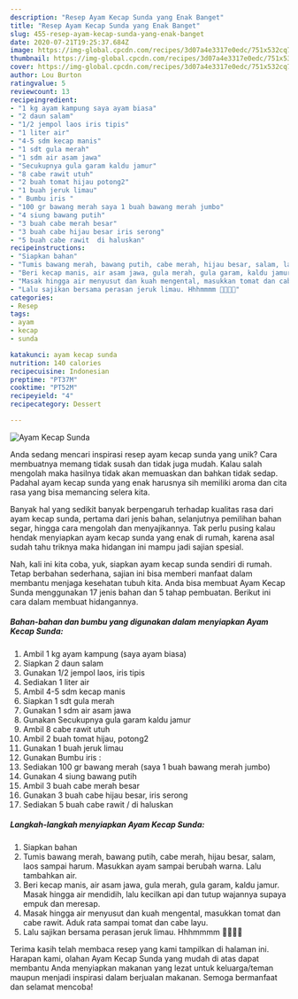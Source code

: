 ```yaml
---
description: "Resep Ayam Kecap Sunda yang Enak Banget"
title: "Resep Ayam Kecap Sunda yang Enak Banget"
slug: 455-resep-ayam-kecap-sunda-yang-enak-banget
date: 2020-07-21T19:25:37.684Z
image: https://img-global.cpcdn.com/recipes/3d07a4e3317e0edc/751x532cq70/ayam-kecap-sunda-foto-resep-utama.jpg
thumbnail: https://img-global.cpcdn.com/recipes/3d07a4e3317e0edc/751x532cq70/ayam-kecap-sunda-foto-resep-utama.jpg
cover: https://img-global.cpcdn.com/recipes/3d07a4e3317e0edc/751x532cq70/ayam-kecap-sunda-foto-resep-utama.jpg
author: Lou Burton
ratingvalue: 5
reviewcount: 13
recipeingredient:
- "1 kg ayam kampung saya ayam biasa"
- "2 daun salam"
- "1/2 jempol laos iris tipis"
- "1 liter air"
- "4-5 sdm kecap manis"
- "1 sdt gula merah"
- "1 sdm air asam jawa"
- "Secukupnya gula garam kaldu jamur"
- "8 cabe rawit utuh"
- "2 buah tomat hijau potong2"
- "1 buah jeruk limau"
- " Bumbu iris "
- "100 gr bawang merah saya 1 buah bawang merah jumbo"
- "4 siung bawang putih"
- "3 buah cabe merah besar"
- "3 buah cabe hijau besar iris serong"
- "5 buah cabe rawit  di haluskan"
recipeinstructions:
- "Siapkan bahan"
- "Tumis bawang merah, bawang putih, cabe merah, hijau besar, salam, laos sampai harum. Masukkan ayam sampai berubah warna. Lalu tambahkan air."
- "Beri kecap manis, air asam jawa, gula merah, gula garam, kaldu jamur. Masak hingga air mendidih, lalu kecilkan api dan tutup wajannya supaya empuk dan meresap."
- "Masak hingga air menyusut dan kuah mengental, masukkan tomat dan cabe rawit. Aduk rata sampai tomat dan cabe layu."
- "Lalu sajikan bersama perasan jeruk limau. Hhhmmmm 🤤🤤🤤🤤"
categories:
- Resep
tags:
- ayam
- kecap
- sunda

katakunci: ayam kecap sunda 
nutrition: 140 calories
recipecuisine: Indonesian
preptime: "PT37M"
cooktime: "PT52M"
recipeyield: "4"
recipecategory: Dessert

---
```



![Ayam Kecap Sunda](https://img-global.cpcdn.com/recipes/3d07a4e3317e0edc/751x532cq70/ayam-kecap-sunda-foto-resep-utama.jpg)

Anda sedang mencari inspirasi resep ayam kecap sunda yang unik? Cara membuatnya memang tidak susah dan tidak juga mudah. Kalau salah mengolah maka hasilnya tidak akan memuaskan dan bahkan tidak sedap. Padahal ayam kecap sunda yang enak harusnya sih memiliki aroma dan cita rasa yang bisa memancing selera kita.

Banyak hal yang sedikit banyak berpengaruh terhadap kualitas rasa dari ayam kecap sunda, pertama dari jenis bahan, selanjutnya pemilihan bahan segar, hingga cara mengolah dan menyajikannya. Tak perlu pusing kalau hendak menyiapkan ayam kecap sunda yang enak di rumah, karena asal sudah tahu triknya maka hidangan ini mampu jadi sajian spesial.




Nah, kali ini kita coba, yuk, siapkan ayam kecap sunda sendiri di rumah. Tetap berbahan sederhana, sajian ini bisa memberi manfaat dalam membantu menjaga kesehatan tubuh kita. Anda bisa membuat Ayam Kecap Sunda menggunakan 17 jenis bahan dan 5 tahap pembuatan. Berikut ini cara dalam membuat hidangannya.

<!--inarticleads1-->

##### Bahan-bahan dan bumbu yang digunakan dalam menyiapkan Ayam Kecap Sunda:

1. Ambil 1 kg ayam kampung (saya ayam biasa)
1. Siapkan 2 daun salam
1. Gunakan 1/2 jempol laos, iris tipis
1. Sediakan 1 liter air
1. Ambil 4-5 sdm kecap manis
1. Siapkan 1 sdt gula merah
1. Gunakan 1 sdm air asam jawa
1. Gunakan Secukupnya gula garam kaldu jamur
1. Ambil 8 cabe rawit utuh
1. Ambil 2 buah tomat hijau, potong2
1. Gunakan 1 buah jeruk limau
1. Gunakan  Bumbu iris :
1. Sediakan 100 gr bawang merah (saya 1 buah bawang merah jumbo)
1. Gunakan 4 siung bawang putih
1. Ambil 3 buah cabe merah besar
1. Gunakan 3 buah cabe hijau besar, iris serong
1. Sediakan 5 buah cabe rawit / di haluskan




<!--inarticleads2-->

##### Langkah-langkah menyiapkan Ayam Kecap Sunda:

1. Siapkan bahan
1. Tumis bawang merah, bawang putih, cabe merah, hijau besar, salam, laos sampai harum. Masukkan ayam sampai berubah warna. Lalu tambahkan air.
1. Beri kecap manis, air asam jawa, gula merah, gula garam, kaldu jamur. Masak hingga air mendidih, lalu kecilkan api dan tutup wajannya supaya empuk dan meresap.
1. Masak hingga air menyusut dan kuah mengental, masukkan tomat dan cabe rawit. Aduk rata sampai tomat dan cabe layu.
1. Lalu sajikan bersama perasan jeruk limau. Hhhmmmm 🤤🤤🤤🤤




Terima kasih telah membaca resep yang kami tampilkan di halaman ini. Harapan kami, olahan Ayam Kecap Sunda yang mudah di atas dapat membantu Anda menyiapkan makanan yang lezat untuk keluarga/teman maupun menjadi inspirasi dalam berjualan makanan. Semoga bermanfaat dan selamat mencoba!
